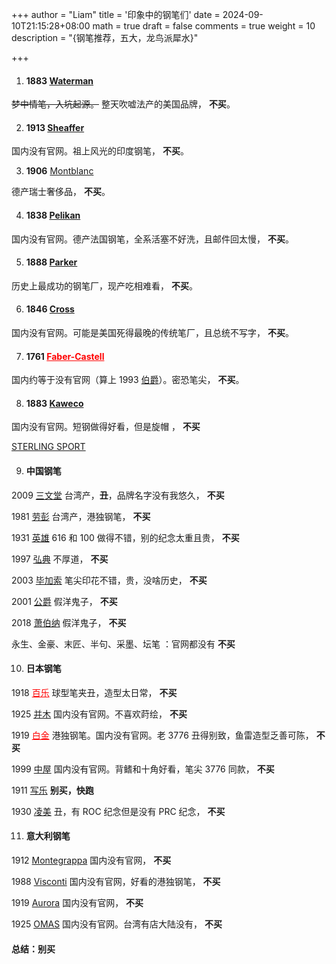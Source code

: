 +++
author = "Liam"
title = '印象中的钢笔们'
date = 2024-09-10T21:15:28+08:00
math = true 
draft = false
comments = true
weight = 10
description = "{钢笔推荐，五大，龙鸟派犀水}"

+++

1. #### 1883 [Waterman](https://www.waterman-zh.cn/)

~~梦中情笔，入坑起源。~~ 整天吹嘘法产的美国品牌， **不买**。



2. ####  1913 [Sheaffer](https://sheaffer.com/)

国内没有官网。祖上风光的印度钢笔， **不买**。



3. **1906** [Montblanc](https://www.montblanc.cn/cn/zh-cn/home.html)

德产瑞士奢侈品， **不买**。



4. #### 1838 [Pelikan](https://www.pelikan.com/)

国内没有官网。德产法国钢笔，全系活塞不好洗，且邮件回太慢， **不买**。



5. #### 1888 [Parker](https://www.parkerpen.cn/)

历史上最成功的钢笔厂，现产吃相难看， **不买**。



6. #### 1846 [Cross](https://cross.com/)

国内没有官网。可能是美国死得最晚的传统笔厂，且总统不写字， **不买**。



7. #### 1761 <a href="https://www.faber-castell.cn/" style="color:red;">Faber-Castell</a>


国内约等于没有官网（算上 1993 [伯爵](http://www.graf-von-faber-castell.com.cn/)）。密恐笔尖， **不买**。



8. #### 1883 [Kaweco](https://www.kaweco-pen.com/)

国内没有官网。短钢做得好看，但是旋帽 ， **不买**

[STERLING SPORT](https://www.kaweco-pen.com/schreibgeraete/fuellhalter/691/kaweco-sterling-sport-fuellhalter?c=207)



9. #### 中国钢笔

2009 [三文堂](https://www.twsbi.com/) 台湾产，**丑**，品牌名字没有我悠久， **不买**

1981 [劳彭](https://laban.com/) 台湾产，港独钢笔， **不买**

1931 [英雄](https://hero.com.cn/) 616 和 100 做得不错，别的纪念太重且贵， **不买**

1997 [弘典](http://www.winwinsky.com/index.asp) 不厚道， **不买**

2003 [毕加索](https://www.sh-picasso.com/) 笔尖印花不错，贵，没啥历史， **不买**

2001 [公爵](https://dukebg.pw666.cn/) 假洋鬼子， **不买**

2018 [萧伯纳](http://www.bernardshaw.vip/) 假洋鬼子， **不买**

永生、金豪、末匠、半句、采墨、坛笔 ：官网都没有 **不买**



10. #### 日本钢笔

1918 <a href="https://www.pilotpen.com.cn/" style="color:red;">百乐</a> 球型笔夹丑，造型太日常， **不买**

1925 [并木](https://www.pilot-namiki.com/en/) 国内没有官网。不喜欢莳绘， **不买**

1919 <a href="https://www.platinum-pen.co.jp/" style="color:red;">白金</a> 港独钢笔。国内没有官网。老 3776 丑得别致，鱼雷造型乏善可陈， **不买**


1999 [中屋](https://www.nakaya.org/) 国内没有官网。背鳍和十角好看，笔尖 3776 同款， **不买**

1911 [写乐](https://cn.sailor.co.jp/) **别买，快跑**

1930 [凌美](http://www.lamy.hk/) 丑，有 ROC 纪念但是没有 PRC 纪念， **不买**



11. #### 意大利钢笔

1912 [Montegrappa](https://www.montegrappa.com/) 国内没有官网， **不买**

1988 [Visconti](https://www.visconti.it/) 国内没有官网，好看的港独钢笔， **不买**

1919 [Aurora](https://www.aurorapen.it/) 国内没有官网， **不买**

1925 [OMAS](https://omasofficial.com/) 国内没有官网。台湾有店大陆没有， **不买**







####  总结：别买
